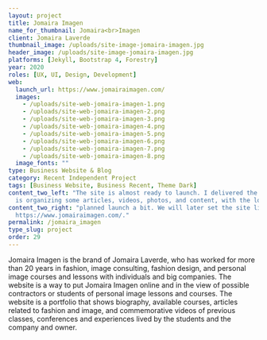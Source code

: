```yaml
---
layout: project
title: Jomaira Imagen
name_for_thumbnail: Jomaira<br>Imagen
client: Jomaira Laverde
thumbnail_image: /uploads/site-image-jomaira-imagen.jpg
header_image: /uploads/site-image-jomaira-imagen.jpg
platforms: [Jekyll, Bootstrap 4, Forestry]
year: 2020
roles: [UX, UI, Design, Development]
web:
  launch_url: https://www.jomairaimagen.com/
  images:
    - /uploads/site-web-jomaira-imagen-1.png
    - /uploads/site-web-jomaira-imagen-2.png
    - /uploads/site-web-jomaira-imagen-3.png
    - /uploads/site-web-jomaira-imagen-4.png
    - /uploads/site-web-jomaira-imagen-5.png
    - /uploads/site-web-jomaira-imagen-6.png
    - /uploads/site-web-jomaira-imagen-7.png
    - /uploads/site-web-jomaira-imagen-8.png
  image_fonts: ""
type: Business Website & Blog
category: Recent Independent Project
tags: [Business Website, Business Recent, Theme Dark]
content_two_left: "The site is almost ready to launch. I delivered the site and backend, the owner
  is organizing some articles, videos, photos, and content, with the lockdown having delayed the"
content_two_right: "planned launch a bit. We will later set the site live in the current domain:
  https://www.jomairaimagen.com/."
permalink: /jomaira_imagen
type_slug: project
order: 29
---
```


Jomaira Imagen is the brand of Jomaira Laverde, who has worked for more than 20 years in fashion, image consulting, fashion design, and personal image courses and lessons with individuals and big companies. The website is a way to put Jomaira Imagen online and in the view of possible contractors or students of personal image lessons and courses. The website is a portfolio that shows biography, available courses, articles related to fashion and image, and commemorative videos of previous classes, conferences and experiences lived by the students and the company and owner.

<!--Jomaira Imagen is a blog and portafolio for the client Jomaira Laverde who is the head of this fashion brand. Jomaira Laverde has worked and been surounded by fashion had fashion design the mayor part of her life. Now she teaches fashion, good manners in different situations of business and life, and image for entrepeneurs and big companies.-->